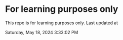 # For learning purposes only
This repo is for learning purposes only.
Last updated at

Saturday, May 18, 2024 3:33:02 PM

